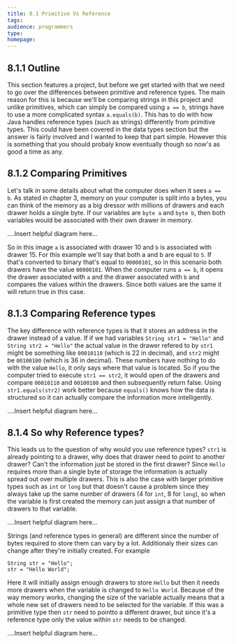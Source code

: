 ```yaml
---
title: 8.1 Primitive Vs Reference
tags:
audience: programmers
type:
homepage:
---
```


## 8.1.1 Outline

This section features a project, but before we get started with that we need to go over the differences between primitive and reference types. The main reason for this is because we'll be comparing strings in this project and unlike primitives, which can simply be compared using `a == b`, strings have to use a more complicated syntax `a.equals(b)`. This has to do with how Java handles reference types (such as strings) differently from primitive types. This could have been covered in the data types section but the answer is fairly involved and I wanted to keep that part simple. However this is something that you should probaly know eventually though so now's as good a time as any.   

## 8.1.2 Comparing Primitives

Let's talk in some details about what the computer does when it sees `a == b`. As stated in chapter 3, memory on your computer is split into a bytes, you can think of the memory as a big dressor with millions of drawers and each drawer holds a single byte. If our variables are `byte a` and `byte b`, then both variables would be associated with their own drawer in memory.

....Insert helpful diagram here...

So in this image `a` is associated with drawer 10 and `b` is associated with drawer 15. For this example we'll say that both a and b are equal to `5`. If that's converted to binary that's equal to `00000101`, so in this scenario both drawers have the value `00000101`. When the computer runs `a == b`, it opens the drawer associated with `a` and the drawer associated with `b` and compares the values within the drawers. Since both values are the same it will return true in this case.

## 8.1.3 Comparing Reference types

The key difference with reference types is that it stores an address in the drawer instead of a value. If if we had variables `String str1 = "Hello"` and `String str2 = "Hello"` the actual value in the drawer refered to by `str1` might be something like `00010110` (which is 22 in decimal), and `str2` might be `00100100` (which is 36 in decimal). These numbers have nothing to do with the value `Hello`, it only says where that value is located. So if you the computer tried to execute `str1 == str2`, it would open of the drawers and compare `00010110` and `00100100` and then subsequently return false. Using `str1.equals(str2)` work better because `equals()` knows how the data is structured so it can actually compare the information more intelligently.

....Insert helpful diagram here...

## 8.1.4 So why Reference types?

This leads us to the question of why would you use reference types? `str1` is already pointing to a drawer, why does that drawer need to point to another drawer? Can't the information just be stored in the first drawer? Since `Hello` requires more than a single byte of storage the information is actually spread out over multiple drawers. This is also the case with larger primitive types such as `int` or `long` but that doesn't cause a problem since they always take up the same number of drawers (4 for `int`, 8 for `long`), so when the variable is first created the memory can just assign a that number of drawers to that variable.

....Insert helpful diagram here...

Strings (and reference types in general) are different since the number of bytes required to store them can vary by a lot. Additionaly their sizes can change after they're initially created. For example

```
String str = "Hello";
str = "Hello World";
```

Here it will initially assign enough drawers to store `Hello` but then it needs more drawers when the variable is changed to `Hello World`. Because of the way memory works, changing the size of the variable actually means that a whole new set of drawers need to be selected for the variable. If this was a primitive type then `str` need to pointto a different drawer, but since it's a reference type only the value within `str` needs to be changed.

....Insert helpful diagram here...
